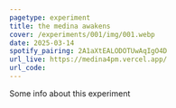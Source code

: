 ```yaml
---
pagetype: experiment
title: the medina awakens
cover: /experiments/001/img/001.webp
date: 2025-03-14
spotify_pairing: 2A1aXtEALODOTUwAqIgO4D
url_live: https://medina4pm.vercel.app/
url_code: 
---
```


Some info about this experiment
